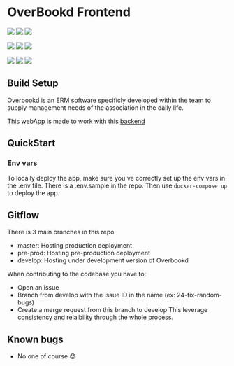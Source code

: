 # OverBookd Frontend

![](https://gitlab.com/24-heures-insa/overbookd/frontend/badges/develop/pipeline.svg?key_text=develop+pipeleine&key_width=105)
![](https://gitlab.com/24-heures-insa/overbookd/frontend/badges/pre-prod/pipeline.svg?key_text=pre-prod+pipeleine&key_width=110)
![](https://gitlab.com/24-heures-insa/overbookd/frontend/badges/master/pipeline.svg?key_text=master+pipeleine&key_width=100)

![](https://gitlab.com/24-heures-insa/overbookd/frontend/badges/develop/pipeline.svg?key_text=develop+pipeleine&key_width=105)
![](https://gitlab.com/24-heures-insa/overbookd/frontend/badges/pre-prod/pipeline.svg?key_text=pre-prod+pipeleine&key_width=110)
![](https://gitlab.com/24-heures-insa/overbookd/frontend/badges/master/pipeline.svg?key_text=master+pipeleine&key_width=100)

![](https://gitlab.com/24-heures-insa/overbookd/frontend/badges/develop/pipeline.svg?key_text=develop+pipeleine&key_width=105)
![](https://gitlab.com/24-heures-insa/overbookd/frontend/badges/pre-prod/pipeline.svg?key_text=pre-prod+pipeleine&key_width=110)
![](https://gitlab.com/24-heures-insa/overbookd/frontend/badges/master/pipeline.svg?key_text=master+pipeleine&key_width=100)

## Build Setup

Overbookd is an ERM software specificly developed within the team to supply management needs of the association in the daily life.

This webApp is made to work with this [backend](https://gitlab.com/24-heures-insa/overbookd/backend)

## QuickStart

<!--
Comment on lance cette foutue instance
Ca a quelquechose a voir avec docker-compose
.env d'exemple ?
docker-compose up
-->

### Env vars

To locally deploy the app, make sure you've correctly set up the env vars in the .env file. There is a .env.sample in the repo.
Then use `docker-compose up` to deploy the app.

## Gitflow

There is 3 main branches in this repo

 - master: Hosting production deployment
 - pre-prod: Hosting pre-production deployment
 - develop: Hosting under development version of Overbookd

When contributing to the codebase you have to:
 - Open an issue
 - Branch from develop with the issue ID in the name (ex: 24-fix-random-bugs)
 - Create a merge request from this branch to develop
This leverage consistency and relaibility through the whole process.

## Known bugs

 - No one of course :sweat:
